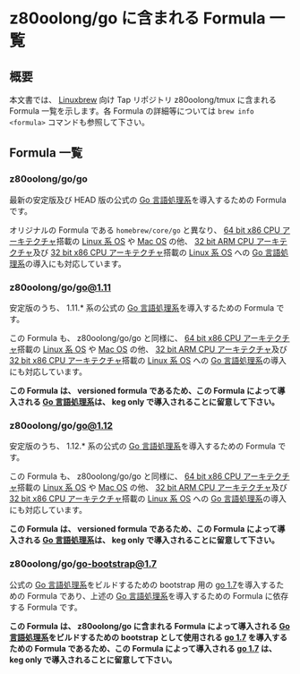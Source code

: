 # z80oolong/go に含まれる Formula 一覧

## 概要

本文書では、 [Linuxbrew][BREW] 向け Tap リポジトリ z80oolong/tmux に含まれる Formula 一覧を示します。各 Formula の詳細等については ```brew info <formula>``` コマンドも参照して下さい。

## Formula 一覧

### z80oolong/go/go

最新の安定版及び HEAD 版の公式の [Go 言語処理系][GO__]を導入するための Formula です。

オリジナルの Formula である ```homebrew/core/go``` と異なり、 [64 bit x86 CPU アーキテクチャ][X86P]搭載の [Linux 系 OS][LNUX] や [Mac OS][MAC_] の他、 [32 bit ARM CPU アーキテクチャ][ARMP]及び [32 bit x86 CPU アーキテクチャ][X86P]搭載の [Linux 系 OS][LNUX] への [Go 言語処理系][GO__]の導入にも対応しています。

### z80oolong/go/go@1.11

安定版のうち、 1.11.* 系の公式の [Go 言語処理系][GO__]を導入するための Formula です。

この Formula も、 z80oolong/go/go と同様に、 [64 bit x86 CPU アーキテクチャ][X86P]搭載の [Linux 系 OS][LNUX] や [Mac OS][MAC_] の他、 [32 bit ARM CPU アーキテクチャ][ARMP]及び [32 bit x86 CPU アーキテクチャ][X86P]搭載の [Linux 系 OS][LNUX] への [Go 言語処理系][GO__]の導入にも対応しています。

**この Formula は、 versioned formula であるため、この Formula によって導入される [Go 言語処理系][GO__]は、 keg only で導入されることに留意して下さい。**

### z80oolong/go/go@1.12

安定版のうち、 1.12.* 系の公式の [Go 言語処理系][GO__]を導入するための Formula です。

この Formula も、 z80oolong/go/go と同様に、 [64 bit x86 CPU アーキテクチャ][X86P]搭載の [Linux 系 OS][LNUX] や [Mac OS][MAC_] の他、 [32 bit ARM CPU アーキテクチャ][ARMP]及び [32 bit x86 CPU アーキテクチャ][X86P]搭載の [Linux 系 OS][LNUX] への [Go 言語処理系][GO__]の導入にも対応しています。

**この Formula は、 versioned formula であるため、この Formula によって導入される [Go 言語処理系][GO__]は、 keg only で導入されることに留意して下さい。**

### z80oolong/go/go-bootstrap@1.7

公式の [Go 言語処理系][GO__]をビルドするための bootstrap 用の [go 1.7][GO__]を導入するための Formula であり、上述の [Go 言語処理系][GO__]を導入するための Formula に依存する Formula です。

**この Formula は、 z80oolong/go に含まれる Formula によって導入される [Go 言語処理系][GO__]をビルドするための bootstrap として使用される [go 1.7][GO__] を導入するための Formula であるため、この Formula によって導入される [go 1.7][GO__] は、 keg only で導入されることに留意して下さい。**

<!-- 外部リンク一覧 -->

[BREW]:https://linuxbrew.sh/
[GO__]:https://golang.org/
[ARMP]:https://www.arm.com/
[X86P]:https://www.intel.co.jp/content/www/jp/ja/homepage.html
[LNUX]:https://www.kernel.org/
[MAC_]:https://www.apple.com/jp/macos/mojave/
[PIKE]:http://herpolhode.com/rob/
[THER]:https://qiita.com/thermes
[THBR]:https://qiita.com/thermes/items/926b478ff6e3758ecfea
[BSD2]:https://opensource.org/licenses/BSD-2-Clause
[ZOOL]:http://zool.jpn.org/
